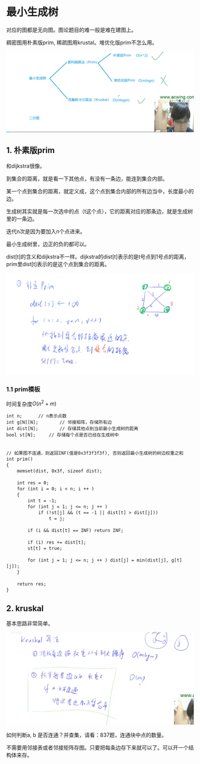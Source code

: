 # 最小生成树

对应的图都是无向图。图论题目的难一般是难在建图上。

稠密图用朴素版prim, 稀疏图用krustal。堆优化版prim不怎么用。

![](imgs/1.png)

## 1. 朴素版prim

和dijkstra很像。

到集合的距离，就是看一下其他点，有没有一条边，能连到集合内部。

某一个点到集合的距离，就定义成，这个点到集合内部的所有边当中，长度最小的边。

生成树其实就是每一次选中的点（t这个点），它的距离对应的那条边，就是生成树里的一条边。

迭代n次是因为要加入n个点进来。

最小生成树里，边正的负的都可以。

dist[t]的含义和dijkstra不一样。dijkstra的dist[t]表示的是t号点到1号点的距离，prim里dist[t]表示的是这个点到集合的距离。

![](imgs/2.png)

### 1.1 prim模板

时间复杂度$O(n^2+m)$

```
int n;      // n表示点数
int g[N][N];        // 邻接矩阵，存储所有边
int dist[N];        // 存储其他点到当前最小生成树的距离
bool st[N];     // 存储每个点是否已经在生成树中


// 如果图不连通，则返回INF(值是0x3f3f3f3f), 否则返回最小生成树的树边权重之和
int prim()
{
    memset(dist, 0x3f, sizeof dist);

    int res = 0;
    for (int i = 0; i < n; i ++ )
    {
        int t = -1;
        for (int j = 1; j <= n; j ++ )
            if (!st[j] && (t == -1 || dist[t] > dist[j]))
                t = j;

        if (i && dist[t] == INF) return INF;

        if (i) res += dist[t];
        st[t] = true;

        for (int j = 1; j <= n; j ++ ) dist[j] = min(dist[j], g[t][j]);
    }

    return res;
}
```

## 2. kruskal

基本思路非常简单。

![](imgs/3.png)

如何判断a, b 是否连通？并查集，请看：837题，连通块中点的数量。

不需要用邻接表或者邻接矩阵存图。只要把每条边存下来就可以了。可以开一个结构体来存。
